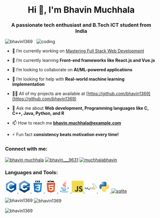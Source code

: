 <h1 align="center">Hi 👋, I'm Bhavin Muchhala</h1>
<h3 align="center">A passionate tech enthusiast and B.Tech ICT student from India</h3>
<img align="right" alt="coding" width="400" src="https://camo.githubusercontent.com/2366b34bb903c09617990fb5fff4622f3e941349e846ddb7e73df872a9d21233/68747470733a2f2f63646e2e6472696262626c652e636f6d2f75736572732f3733303730332f73637265656e73686f74732f363538313234332f6176656e746f2e676966">

<p align="left"> <img src="https://komarev.com/ghpvc/?username=bhavin1369&label=Profile%20views&color=0e75b6&style=flat" alt="bhavin1369" /> </p>

- 🔭 I’m currently working on [Mastering Full Stack Web Development](https://github.com/Shivambhatt2305/-E-commerce-Website.git)

- 🌱 I’m currently learning **Front-end frameworks like React.js and Vue.js**

- 👯 I’m looking to collaborate on **AI/ML-powered applications**

- 🤝 I’m looking for help with **Real-world machine learning implementation**

- 👨‍💻 All of my projects are available at [https://github.com/bhavin1369](https://github.com/bhavin1369)

- 💬 Ask me about **Web development, Programming languages like C, C++, Java, Python, and R**

- 📫 How to reach me **bhavin.muchhala@example.com**

- ⚡ Fun fact **consistency beats motivation every time!**

<h3 align="left">Connect with me:</h3>
<p align="left">
<a href="https://www.linkedin.com/in/bhavin-muchhala-b0b755286/" target="blank"><img align="center" src="https://raw.githubusercontent.com/rahuldkjain/github-profile-readme-generator/master/src/images/icons/Social/linked-in-alt.svg" alt="bhavin muchhala" height="30" width="40" /></a>
<a href="https://instagram.com/bhavin___9631" target="blank"><img align="center" src="https://raw.githubusercontent.com/rahuldkjain/github-profile-readme-generator/master/src/images/icons/Social/instagram.svg" alt="bhavin___9631" height="30" width="40" /></a>
<a href="https://www.leetcode.com/muchhalabhavin" target="blank"><img align="center" src="https://raw.githubusercontent.com/rahuldkjain/github-profile-readme-generator/master/src/images/icons/Social/leet-code.svg" alt="muchhalabhavin" height="30" width="40" /></a>
</p>

<h3 align="left">Languages and Tools:</h3>
<p align="left"> <a href="https://www.cprogramming.com/" target="_blank" rel="noreferrer"> <img src="https://raw.githubusercontent.com/devicons/devicon/master/icons/c/c-original.svg" alt="c" width="40" height="40"/> </a> <a href="https://www.w3schools.com/cpp/" target="_blank" rel="noreferrer"> <img src="https://raw.githubusercontent.com/devicons/devicon/master/icons/cplusplus/cplusplus-original.svg" alt="cplusplus" width="40" height="40"/> </a> <a href="https://www.w3schools.com/css/" target="_blank" rel="noreferrer"> <img src="https://raw.githubusercontent.com/devicons/devicon/master/icons/css3/css3-original-wordmark.svg" alt="css3" width="40" height="40"/> </a> <a href="https://www.w3.org/html/" target="_blank" rel="noreferrer"> <img src="https://raw.githubusercontent.com/devicons/devicon/master/icons/html5/html5-original-wordmark.svg" alt="html5" width="40" height="40"/> </a> <a href="https://www.java.com" target="_blank" rel="noreferrer"> <img src="https://raw.githubusercontent.com/devicons/devicon/master/icons/java/java-original.svg" alt="java" width="40" height="40"/> </a> <a href="https://developer.mozilla.org/en-US/docs/Web/JavaScript" target="_blank" rel="noreferrer"> <img src="https://raw.githubusercontent.com/devicons/devicon/master/icons/javascript/javascript-original.svg" alt="javascript" width="40" height="40"/> </a> <a href="https://www.mysql.com/" target="_blank" rel="noreferrer"> <img src="https://raw.githubusercontent.com/devicons/devicon/master/icons/mysql/mysql-original-wordmark.svg" alt="mysql" width="40" height="40"/> </a> <a href="https://www.python.org" target="_blank" rel="noreferrer"> <img src="https://raw.githubusercontent.com/devicons/devicon/master/icons/python/python-original.svg" alt="python" width="40" height="40"/> </a> <a href="https://www.sqlite.org/" target="_blank" rel="noreferrer"> <img src="https://www.vectorlogo.zone/logos/sqlite/sqlite-icon.svg" alt="sqlite" width="40" height="40"/> </a> </p>

<p><img align="left" src="https://github-readme-stats.vercel.app/api/top-langs?username=bhavin1369&show_icons=true&locale=en&layout=compact" alt="bhavin1369" /></p>

<p>&nbsp;<img align="center" src="https://github-readme-stats.vercel.app/api?username=bhavin1369&show_icons=true&locale=en" alt="bhavin1369" /></p>

<p><img align="center" src="https://github-readme-streak-stats.herokuapp.com/?user=bhavin1369&" alt="bhavin1369" /></p>
